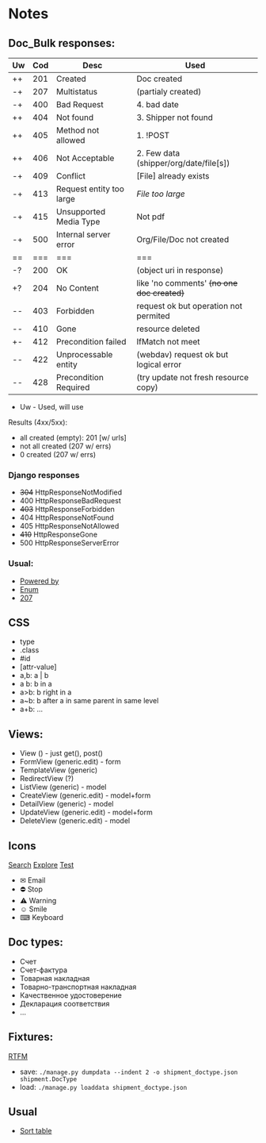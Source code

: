 # Notes

## Doc_Bulk responses:

| Uw | Cod | Desc | Used |
|----| --- | ---- | ---- |
| ++ | 201 | Created | Doc created
| -+ | 207 | Multistatus | (partialy created)
| -+ | 400 | Bad Request | 4. bad date
| ++ | 404 | Not found | 3. Shipper not found
| ++ | 405 | Method not allowed | 1. !POST
| ++ | 406 | Not Acceptable | 2. Few data (shipper/org/date/file[s])
| -+ | 409 | Conflict | [File] already exists
| -+ | 413 | Request entity too large | *File too large*
| -+ | 415 | Unsupported Media Type | Not pdf
| -+ | 500 | Internal server error | Org/File/Doc not created
| == | === | === | ===
| -? | 200 | OK | (object uri in response)
| +? | 204 | No Content | like 'no comments' ~~(no one doc created)~~
| -- | 403 | Forbidden | request ok but operation not permited
| -- | 410 | Gone | resource deleted
| +- | 412 | Precondition failed | IfMatch not meet
| -- | 422 | Unprocessable entity | (webdav) request ok but logical error
| -- | 428 | Precondition Required | (try update not fresh resource copy)

* Uw - Used, will use

Results (4xx/5xx):
- all created (empty): 201 [w/ urls]
- not all created (207 w/ errs)
- 0 created (207 w/ errs)

### Django responses
- ~~304~~ HttpResponseNotModified
- 400 HttpResponseBadRequest
- ~~403~~ HttpResponseForbidden
- 404 HttpResponseNotFound
- 405 HttpResponseNotAllowed
- ~~410~~ HttpResponseGone
- 500 HttpResponseServerError

### Usual:
- [Powered by](https://stackoverflow.com/questions/18051407/update-queryset-in-django-in-following-situation/18052834)
- [Enum](https://docs.python.org/3/library/http.html#http.HTTPStatus)
- [207](https://evertpot.com/http/207-multi-status)

## CSS
- type
- .class
- #id
- [attr-value]
- a,b: a | b
- a b: b in a
- a>b: b right in a
- a~b: b after a in same parent in same level
- a+b: ...

## Views:
- View () - just get(), post()
- FormView (generic.edit) - form
- TemplateView (generic)
- RedirectView (?)
- ListView (generic) - model
- CreateView (generic.edit) - model+form
- DetailView (generic) - model
- UpdateView (generic.edit) - model+form
- DeleteView (generic.edit) - model

## Icons
[Search](https://www.amp-what.com/unicode/search/home)
[Explore](https://www.toptal.com/designers/htmlarrows/)
[Test](https://mothereff.in/html-entities)
- &#9993; Email
- &#9940; Stop
- &#9888; Warning
- &#9786; Smile
- &#9000; Keyboard

## Doc types:
- Счет
- Счет-фактура
- Товарная накладная
- Товарно-транспортная накладная
- Качественное удостоверение
- Декларация соответствия
- &hellip;

## Fixtures:
[RTFM](https://docs.djangoproject.com/en/3.0/howto/initial-data/)
- save: ```./manage.py dumpdata --indent 2 -o shipment_doctype.json shipment.DocType```
- load: ```./manage.py loaddata shipment_doctype.json```

## Usual
- [Sort table](https://www.kryogenix.org/code/browser/sorttable/)

